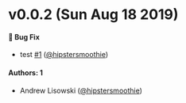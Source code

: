 # v0.0.2 (Sun Aug 18 2019)

#### 🐛  Bug Fix

- test [#1](https://github.com/hipstersmoothie/jest-github-reporter/pull/1) ([@hipstersmoothie](https://github.com/hipstersmoothie))

#### Authors: 1

- Andrew Lisowski ([@hipstersmoothie](https://github.com/hipstersmoothie))